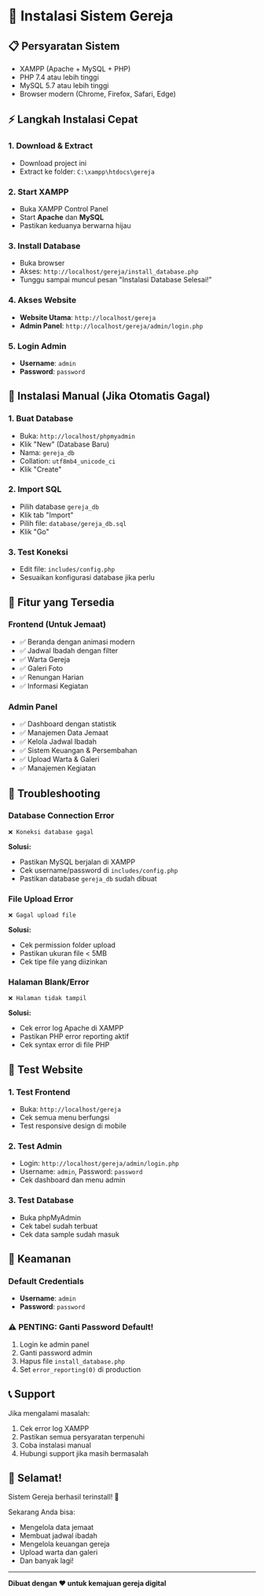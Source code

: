 # 🚀 Instalasi Sistem Gereja

## 📋 Persyaratan Sistem

- XAMPP (Apache + MySQL + PHP)
- PHP 7.4 atau lebih tinggi
- MySQL 5.7 atau lebih tinggi
- Browser modern (Chrome, Firefox, Safari, Edge)

## ⚡ Langkah Instalasi Cepat

### 1. Download & Extract

- Download project ini
- Extract ke folder: `C:\xampp\htdocs\gereja`

### 2. Start XAMPP

- Buka XAMPP Control Panel
- Start **Apache** dan **MySQL**
- Pastikan keduanya berwarna hijau

### 3. Install Database

- Buka browser
- Akses: `http://localhost/gereja/install_database.php`
- Tunggu sampai muncul pesan "Instalasi Database Selesai!"

### 4. Akses Website

- **Website Utama**: `http://localhost/gereja`
- **Admin Panel**: `http://localhost/gereja/admin/login.php`

### 5. Login Admin

- **Username**: `admin`
- **Password**: `password`

## 🔧 Instalasi Manual (Jika Otomatis Gagal)

### 1. Buat Database

- Buka: `http://localhost/phpmyadmin`
- Klik "New" (Database Baru)
- Nama: `gereja_db`
- Collation: `utf8mb4_unicode_ci`
- Klik "Create"

### 2. Import SQL

- Pilih database `gereja_db`
- Klik tab "Import"
- Pilih file: `database/gereja_db.sql`
- Klik "Go"

### 3. Test Koneksi

- Edit file: `includes/config.php`
- Sesuaikan konfigurasi database jika perlu

## 🎯 Fitur yang Tersedia

### Frontend (Untuk Jemaat)

- ✅ Beranda dengan animasi modern
- ✅ Jadwal Ibadah dengan filter
- ✅ Warta Gereja
- ✅ Galeri Foto
- ✅ Renungan Harian
- ✅ Informasi Kegiatan

### Admin Panel

- ✅ Dashboard dengan statistik
- ✅ Manajemen Data Jemaat
- ✅ Kelola Jadwal Ibadah
- ✅ Sistem Keuangan & Persembahan
- ✅ Upload Warta & Galeri
- ✅ Manajemen Kegiatan

## 🚨 Troubleshooting

### Database Connection Error

```
❌ Koneksi database gagal
```

**Solusi:**

- Pastikan MySQL berjalan di XAMPP
- Cek username/password di `includes/config.php`
- Pastikan database `gereja_db` sudah dibuat

### File Upload Error

```
❌ Gagal upload file
```

**Solusi:**

- Cek permission folder upload
- Pastikan ukuran file < 5MB
- Cek tipe file yang diizinkan

### Halaman Blank/Error

```
❌ Halaman tidak tampil
```

**Solusi:**

- Cek error log Apache di XAMPP
- Pastikan PHP error reporting aktif
- Cek syntax error di file PHP

## 📱 Test Website

### 1. Test Frontend

- Buka: `http://localhost/gereja`
- Cek semua menu berfungsi
- Test responsive design di mobile

### 2. Test Admin

- Login: `http://localhost/gereja/admin/login.php`
- Username: `admin`, Password: `password`
- Cek dashboard dan menu admin

### 3. Test Database

- Buka phpMyAdmin
- Cek tabel sudah terbuat
- Cek data sample sudah masuk

## 🔐 Keamanan

### Default Credentials

- **Username**: `admin`
- **Password**: `password`

### ⚠️ PENTING: Ganti Password Default!

1. Login ke admin panel
2. Ganti password admin
3. Hapus file `install_database.php`
4. Set `error_reporting(0)` di production

## 📞 Support

Jika mengalami masalah:

1. Cek error log XAMPP
2. Pastikan semua persyaratan terpenuhi
3. Coba instalasi manual
4. Hubungi support jika masih bermasalah

## 🎉 Selamat!

Sistem Gereja berhasil terinstall! 🎊

Sekarang Anda bisa:

- Mengelola data jemaat
- Membuat jadwal ibadah
- Mengelola keuangan gereja
- Upload warta dan galeri
- Dan banyak lagi!

---

**Dibuat dengan ❤️ untuk kemajuan gereja digital**
